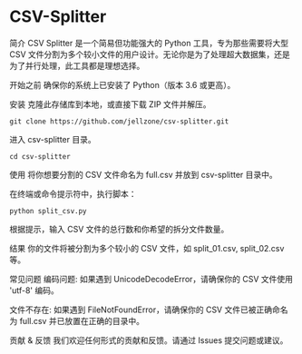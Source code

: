 # CSV-Splitter
简介
CSV Splitter 是一个简易但功能强大的 Python 工具，专为那些需要将大型 CSV 文件分割为多个较小文件的用户设计。无论你是为了处理超大数据集，还是为了并行处理，此工具都是理想选择。

开始之前
确保你的系统上已安装了 Python（版本 3.6 或更高）。

安装
克隆此存储库到本地，或直接下载 ZIP 文件并解压。
```
git clone https://github.com/jellzone/csv-splitter.git
```
进入 csv-splitter 目录。

```
cd csv-splitter
```
使用
将你想要分割的 CSV 文件命名为 full.csv 并放到 csv-splitter 目录中。

在终端或命令提示符中，执行脚本：
```
python split_csv.py
```
根据提示，输入 CSV 文件的总行数和你希望的拆分文件数量。

结果
你的文件将被分割为多个较小的 CSV 文件，如 split_01.csv, split_02.csv 等。

常见问题
编码问题: 如果遇到 UnicodeDecodeError，请确保你的 CSV 文件使用 'utf-8' 编码。

文件不存在: 如果遇到 FileNotFoundError，请确保你的 CSV 文件已被正确命名为 full.csv 并已放置在正确的目录中。

贡献 & 反馈
我们欢迎任何形式的贡献和反馈。请通过 Issues 提交问题或建议。
